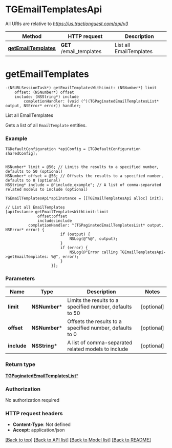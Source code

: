 # TGEmailTemplatesApi

All URIs are relative to *https://us.tractionguest.com/api/v3*

Method | HTTP request | Description
------------- | ------------- | -------------
[**getEmailTemplates**](TGEmailTemplatesApi.md#getemailtemplates) | **GET** /email_templates | List all EmailTemplates


# **getEmailTemplates**
```objc
-(NSURLSessionTask*) getEmailTemplatesWithLimit: (NSNumber*) limit
    offset: (NSNumber*) offset
    include: (NSString*) include
        completionHandler: (void (^)(TGPaginatedEmailTemplatesList* output, NSError* error)) handler;
```

List all EmailTemplates

Gets a list of all `EmailTemplate` entities.

### Example 
```objc
TGDefaultConfiguration *apiConfig = [TGDefaultConfiguration sharedConfig];


NSNumber* limit = @56; // Limits the results to a specified number, defaults to 50 (optional)
NSNumber* offset = @56; // Offsets the results to a specified number, defaults to 0 (optional)
NSString* include = @"include_example"; // A list of comma-separated related models to include (optional)

TGEmailTemplatesApi*apiInstance = [[TGEmailTemplatesApi alloc] init];

// List all EmailTemplates
[apiInstance getEmailTemplatesWithLimit:limit
              offset:offset
              include:include
          completionHandler: ^(TGPaginatedEmailTemplatesList* output, NSError* error) {
                        if (output) {
                            NSLog(@"%@", output);
                        }
                        if (error) {
                            NSLog(@"Error calling TGEmailTemplatesApi->getEmailTemplates: %@", error);
                        }
                    }];
```

### Parameters

Name | Type | Description  | Notes
------------- | ------------- | ------------- | -------------
 **limit** | **NSNumber***| Limits the results to a specified number, defaults to 50 | [optional] 
 **offset** | **NSNumber***| Offsets the results to a specified number, defaults to 0 | [optional] 
 **include** | **NSString***| A list of comma-separated related models to include | [optional] 

### Return type

[**TGPaginatedEmailTemplatesList***](TGPaginatedEmailTemplatesList.md)

### Authorization

No authorization required

### HTTP request headers

 - **Content-Type**: Not defined
 - **Accept**: application/json

[[Back to top]](#) [[Back to API list]](../README.md#documentation-for-api-endpoints) [[Back to Model list]](../README.md#documentation-for-models) [[Back to README]](../README.md)

